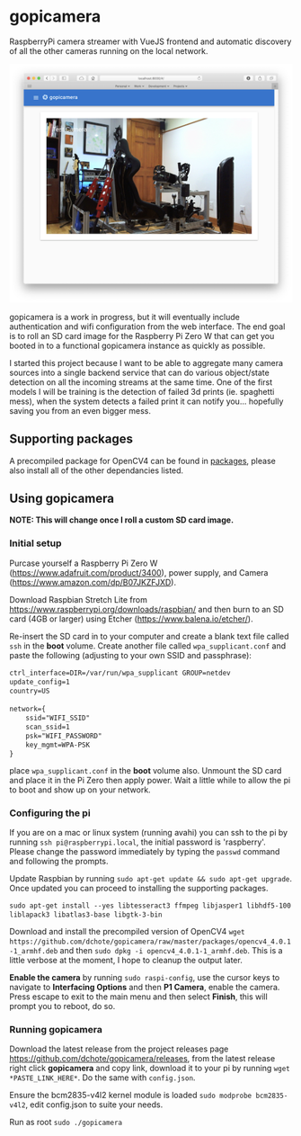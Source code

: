 # gopicamera

RaspberryPi camera streamer with VueJS frontend and automatic discovery of all the other cameras running on the local network.  

![screenshot](images/screenshot.png "Screenshot")

gopicamera is a work in progress, but it will eventually include authentication and wifi configuration from the web interface. The end goal is to roll an SD card image for the Raspberry Pi Zero W that can get you booted in to a functional gopicamera instance as quickly as possible.

I started this project because I want to be able to aggregate many camera sources into a single backend service that can do various object/state detection on all the incoming streams at the same time. 
One of the first models I will be training is the detection of failed 3d prints (ie. spaghetti mess), when the system detects a failed print it can notify you... hopefully saving you from an even bigger mess.

## Supporting packages

A precompiled package for OpenCV4 can be found in [packages](/packages/), please also install all of the other dependancies listed.


## Using gopicamera
**NOTE: This will change once I roll a custom SD card image.**


### Initial setup

Purcase yourself a Raspberry Pi Zero W (https://www.adafruit.com/product/3400), power supply, and Camera (https://www.amazon.com/dp/B07JKZFJXD).

Download Raspbian Stretch Lite from https://www.raspberrypi.org/downloads/raspbian/ and then burn to an SD card (4GB or larger) using Etcher (https://www.balena.io/etcher/). 

Re-insert the SD card in to your computer and create a blank text file called `ssh` in the **boot** volume.  Create another file called `wpa_supplicant.conf` and paste the following (adjusting to your own SSID and passphrase):
```
ctrl_interface=DIR=/var/run/wpa_supplicant GROUP=netdev
update_config=1
country=US

network={
    ssid="WIFI_SSID"
    scan_ssid=1
    psk="WIFI_PASSWORD"
    key_mgmt=WPA-PSK
}
```
place `wpa_supplicant.conf` in the **boot** volume also. Unmount the SD card and place it in the Pi Zero then apply power.  Wait a little while to allow the pi to boot and show up on your network.


### Configuring the pi

If you are on a mac or linux system (running avahi) you can ssh to the pi by running `ssh pi@raspberrypi.local`, the initial password is 'raspberry'.  Please change the password immediately by typing the `passwd` command and following the prompts.

Update Raspbian by running `sudo apt-get update && sudo apt-get upgrade`.  Once updated you can proceed to installing the supporting packages.
```
sudo apt-get install --yes libtesseract3 ffmpeg libjasper1 libhdf5-100 liblapack3 libatlas3-base libgtk-3-bin
```

Download and install the precompiled version of OpenCV4 `wget https://github.com/dchote/gopicamera/raw/master/packages/opencv4_4.0.1-1_armhf.deb` and then `sudo dpkg -i opencv4_4.0.1-1_armhf.deb`.  This is a little verbose at the moment, I hope to cleanup the output later.

**Enable the camera** by running `sudo raspi-config`, use the cursor keys to navigate to **Interfacing Options** and then **P1 Camera**, enable the camera.  Press escape to exit to the main menu and then select **Finish**, this will prompt you to reboot, do so.


### Running gopicamera

Download the latest release from the project releases page https://github.com/dchote/gopicamera/releases, from the latest release right click **gopicamera** and copy link, download it to your pi by running `wget *PASTE_LINK_HERE*`. Do the same with `config.json`.

Ensure the bcm2835-v4l2 kernel module is loaded `sudo modprobe bcm2835-v4l2`, edit config.json to suite your needs. 

Run as root `sudo ./gopicamera`